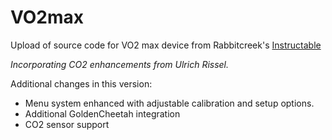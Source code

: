 # VO2max
Upload of source code for VO2 max device from Rabbitcreek's [Instructable](https://www.instructables.com/Accurate-VO2-Max-for-Zwift-and-Strava/)

_Incorporating CO2 enhancements from Ulrich Rissel._

Additional changes in this version:
- Menu system enhanced with adjustable calibration and setup options.
- Additional GoldenCheetah integration
- CO2 sensor support
